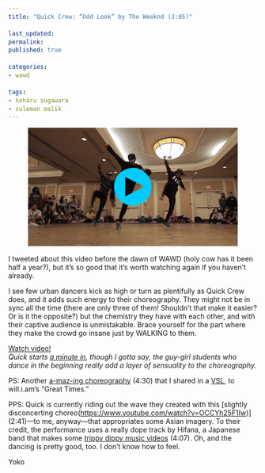 ```yaml
---
title: "Quick Crew: “Odd Look” by The Weeknd (3:05)"

last_updated: 
permalink: 
published: true

categories:
- wawd

tags:
- koharu sugawara
- suleman malik
---
```



<figure>
	<a href="https://www.youtube.com/watch?v=d0jQA3fpGBE"><img src="/assets/images/2014-06-25-quick-crew-odd-look.jpg" alt="Quick Crew mid-leap" /></a>
</figure>

I tweeted about this video before the dawn of WAWD (holy cow has it been half a year?), but it’s so good that it’s worth watching again if you haven’t already.

I see few urban dancers kick as high or turn as plentifully as Quick Crew does, and it adds such energy to their choreography. They might not be in sync all the time (there are only three of them! Shouldn’t that make it easier? Or is it the opposite?) but the chemistry they have with each other, and with their captive audience is unmistakable. Brace yourself for the part where they make the crowd go insane just by WALKING to them.

[Watch video!](https://www.youtube.com/watch?v=d0jQA3fpGBE)  
*Quick starts [a minute in](https://www.youtube.com/watch?v=d0jQA3fpGBE#t=60), though I gotta say, the guy-girl students who dance in the beginning really add a layer of sensuality to the choreography.*

PS: Another [a-maz-ing choreography](https://www.youtube.com/watch?v=QEB_CzvouIU) (4:30) that I shared in a [VSL](http://www.veryshortlist.com/culture/daily.cfm/review/2496/Current_cinema/yoko/?utm_source=Sailthru&utm_medium=email&utm_term=Very%20Short%20List%20-%20Daily&utm_campaign=VSL), to will.i.am’s “Great Times.”

PPS: Quick is currently riding out the wave they created with this [slightly disconcerting choreo(https://www.youtube.com/watch?v=OCCYh25F1Iw)] (2:41)—to me, anyway—that appropriates some Asian imagery. To their credit, the performance uses a really dope track by Hifana, a Japanese band that makes some [trippy dippy music videos](https://www.youtube.com/watch?v=bY6iyZzpamg) (4:07). Oh, and the dancing is pretty good, too. I don’t know how to feel.

Yoko